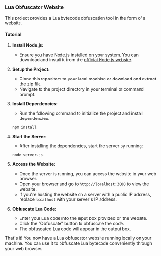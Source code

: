 ### Lua Obfuscator Website

This project provides a Lua bytecode obfuscation tool in the form of a website.

#### Tutorial

1. **Install Node.js:**
   - Ensure you have Node.js installed on your system. You can download and install it from the [official Node.js website](https://nodejs.org/).

2. **Setup the Project:**
   - Clone this repository to your local machine or download and extract the zip file.
   - Navigate to the project directory in your terminal or command prompt.

3. **Install Dependencies:**
   - Run the following command to initialize the project and install dependencies:

   ```bash
   npm install
   ```

4. **Start the Server:**
   - After installing the dependencies, start the server by running:

   ```bash
   node server.js
   ```

5. **Access the Website:**
   - Once the server is running, you can access the website in your web browser.
   - Open your browser and go to `http://localhost:3000` to view the website.
   - If you're hosting the website on a server with a public IP address, replace `localhost` with your server's IP address.

6. **Obfuscate Lua Code:**
   - Enter your Lua code into the input box provided on the website.
   - Click the "Obfuscate" button to obfuscate the code.
   - The obfuscated Lua code will appear in the output box.

That's it! You now have a Lua obfuscator website running locally on your machine. You can use it to obfuscate Lua bytecode conveniently through your web browser.
